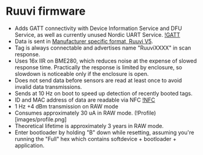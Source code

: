 # Ruuvi firmware
 * Adds GATT connectivity with Device Information Service and DFU Service, as well as currently unused Nordic UART Service.
[!GATT](images/gatt.png)
 * Data is sent in [Manufacturer specific format, Ruuvi V5](https://github.com/ruuvi/ruuvi-sensor-protocols).
 * Tag is always connectable and advertises name "RuuviXXXX" in scan response.
 * Uses 16x IIR on BME280, which reduces noise at the expense of slowed response time. Practically the response is limited by enclosure, so
   slowdown is noticeable only if the enclosure is open. 
 * Does not send data before sensors are read at least once to avoid invalid data transmissions.
 * Sends at 10 Hz on boot to speed up detection of recently booted tags.
 * ID and MAC address of data are readable via NFC
[!NFC](images/nfc.png)
 * 1 Hz +4 dBm transmission on RAW mode
 * Consumes approximately 30 uA in RAW mode.
(!Profile)[images/profile.png]
 * Theoretical lifetime is approximately 3 years in RAW mode.
 * Enter bootloader by holding "B" down while resetting, assuming you're running the "Full" hex which contains softdevice + bootloader + application.